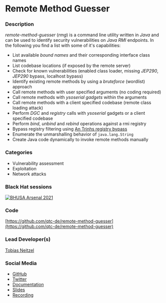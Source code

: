 # Remote Method Guesser

### Description

*remote-method-guesser* (*rmg*) is a command line utility written in *Java* and can be used to identify security
vulnerabilities on *Java RMI* endpoints. In the following you find a list with some of it's capabilities:

* List available *bound names* and their corresponding interface class names
* List codebase locations (if exposed by the remote server)
* Check for known vulnerabilities (enabled class loader, missing *JEP290*, *JEP290* bypass, localhost bypass)
* Identify existing remote methods by using a *bruteforce* (wordlist) approach
* Call remote methods with user specified arguments (no coding required)
* Call remote methods with *ysoserial gadgets* within the arguments
* Call remote methods with a client specified codebase (remote class loading attack)
* Perform *DGC* and *registry* calls with *ysoserial* gadgets or a client specified codebase
* Perform *bind*, *unbind* and *rebind* operations against a rmi registry
* Bypass registry filtering using [An Trinhs registry bypass](https://mogwailabs.de/de/blog/2020/02/an-trinhs-rmi-registry-bypass/)
* Enumerate the unmarshalling behavior of ``java.lang.String``
* Create Java code dynamically to invoke remote methods manually

### Categories

* Vulnerability assessment
* Exploitation 
* Network attacks

### Black Hat sessions

[![BHUSA Arsenal 2021](https://raw.githubusercontent.com/toolswatch/badges/master/arsenal/usa/2021.svg)](https://www.blackhat.com/us-21/arsenal/schedule/#remote-method-guesser-a-java-rmi-vulnerability-scanner-24092)


### Code

[https://github.com/qtc-de/remote-method-guesser](https://github.com/qtc-de/remote-method-guesser)


### Lead Developer(s)

[Tobias Neitzel](https://twitter.com/qtc_de)


### Social Media

* [GitHub](https://github.com/qtc-de/remote-method-guesser)
* [Twitter](https://twitter.com/qtc_de)
* [Documentation](https://github.com/qtc-de/remote-method-guesser/tree/master/docs)
* [Slides](https://www.slideshare.net/TobiasNeitzel/remotemethodguesser-bhusa2021-arsenal)
* [Recording](https://youtu.be/t_aw1mDNhzI)
